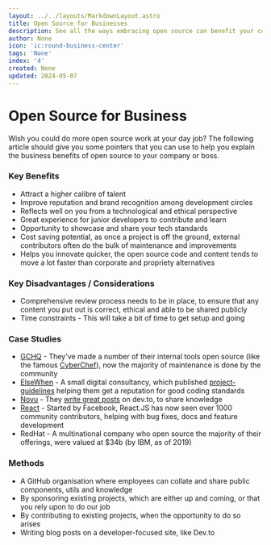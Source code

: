 ```yaml
---
layout: ../../layouts/MarkdownLayout.astro
title: Open Source for Businesses
description: See all the ways embracing open source can benefit your company.
author: None
icon: 'ic:round-business-center'
tags: 'None'
index: '4'
created: None
updated: 2024-05-07
---
```


<!--
  IMPORTANT: Do not edit this file directly!
  It is generated from the /guides directory
-->


# Open Source for Business

Wish you could do more open source work at your day job?
The following article should give you some pointers that you can use to help you explain the business benefits of open source to your company or boss.

### Key Benefits 
- Attract a higher calibre of talent
- Improve reputation and brand recognition among development circles
- Reflects well on you from a technological and ethical perspective
- Great experience for junior developers to contribute and learn
- Opportunity to showcase and share your tech standards
- Cost saving potential, as once a project is off the ground, external contributors often do the bulk of maintenance and improvements
- Helps you innovate quicker, the open source code and content tends to move a lot faster than corporate and propriety alternatives

### Key Disadvantages / Considerations
- Comprehensive review process needs to be in place, to ensure that any content you put out is correct, ethical and able to be shared publicly
- Time constraints - This will take a bit of time to get setup and going

### Case Studies
- [GCHQ](https://github.com/gchq) - They've made a number of their internal tools open source (like the famous [CyberChef](https://github.com/gchq/CyberChef)), now the majority of maintenance is done by the community
- [ElseWhen](https://github.com/elsewhencode/) - A small digital consultancy, which published [project-guidelines](https://github.com/elsewhencode/project-guidelines) helping them get a reputation for good coding standards
- [Novu](https://novu.co/) - They [write great posts](https://dev.to/novu) on dev.to, to share knowledge
- [React](https://github.com/facebook/react) - Started by Facebook, React.JS has now seen over 1000 community contributors, helping with bug fixes, docs and feature development
- RedHat - A multinational company who open source the majority of their offerings, were valued at $34b (by IBM, as of 2019)

### Methods
- A GitHub organisation where employees can collate and share public components, utils and knowledge
- By sponsoring existing projects, which are either up and coming, or that you rely upon to do our job
- By contributing to existing projects, when the opportunity to do so arises
- Writing blog posts on a developer-focused site, like Dev.to



<!--
	Article sourced from https://github.com/lissy93/git-into-opensource
	Licensed under MIT License, (C) Alicia Sykes <alicia@as93.net> 2023
	---
	This file was auto-generated at 2024-05-07 17:07:17.652843
	from /home/runner/work/git-in/git-in/guides/open-source-for-businesses.md
	using /home/runner/work/git-in/git-in/lib/copy_resources_to_site.py
-->
